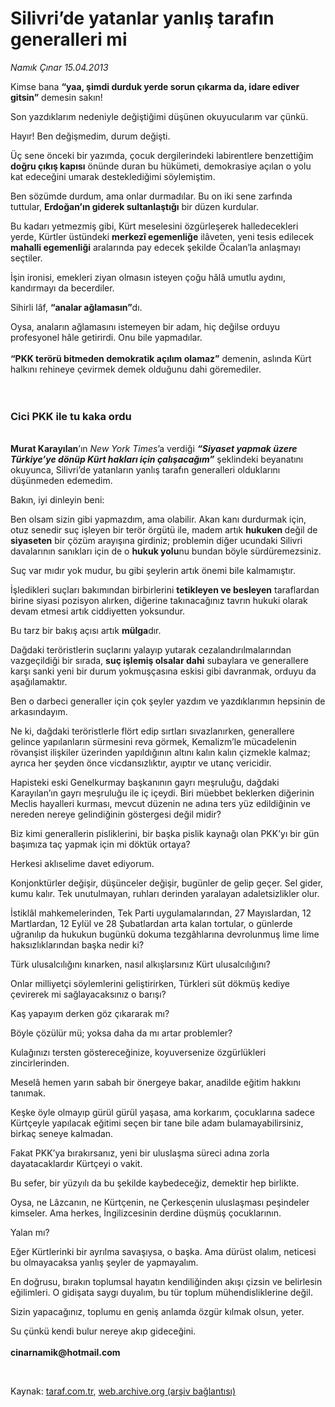 # Silivri’de yatanlar yanlış tarafın generalleri mi

*Namık Çınar 15.04.2013*

<div class="yazi"><p>Kimse bana <b>“yaa, şimdi durduk yerde sorun çıkarma da, idare ediver gitsin”</b> demesin sakın!</p>
<p>Son yazdıklarım nedeniyle değiştiğimi düşünen okuyucularım var çünkü.</p>
<p>Hayır! Ben değişmedim, durum değişti.</p>
<p>Üç sene önceki bir yazımda, çocuk dergilerindeki labirentlere benzettiğim <b>doğru çıkış kapısı</b> önünde duran bu hükümeti, demokrasiye açılan o yolu kat edeceğini umarak desteklediğimi söylemiştim.</p>
<p>Ben sözümde durdum, ama onlar durmadılar. Bu on iki sene zarfında tuttular, <b>Erdoğan’ın giderek sultanlaştığı</b> bir düzen kurdular.</p>
<p>Bu kadarı yetmezmiş gibi, Kürt meselesini özgürleşerek halledecekleri yerde, Kürtler üstündeki <b>merkezî egemenliğe</b> ilâveten, yeni tesis edilecek <b>mahalli egemenliği</b> aralarında pay edecek şekilde Öcalan’la anlaşmayı seçtiler.</p>
<p>İşin ironisi, emekleri ziyan olmasın isteyen çoğu hâlâ umutlu aydını, kandırmayı da becerdiler.</p>
<p>Sihirli lâf, <b>“analar ağlamasın”</b>dı.</p>
<p>Oysa, anaların ağlamasını istemeyen bir adam, hiç değilse orduyu profesyonel hâle getirirdi. Onu bile yapmadılar.<br/><br/><b>“PKK terörü bitmeden demokratik açılım olamaz”</b> demenin, aslında Kürt halkını rehineye çevirmek demek olduğunu dahi göremediler.<br/><br/><br/></p>
<h3>Cici PKK ile tu kaka ordu</h3>
<p><b><br/>Murat Karayılan</b>’ın <i>New York Times</i>’a verdiği <b><i>“Siyaset yapmak üzere Türkiye’ye dönüp Kürt hakları için çalışacağım”</i></b> şeklindeki beyanatını okuyunca, Silivri’de yatanların yanlış tarafın generalleri olduklarını düşünmeden edemedim.</p>
<p>Bakın, iyi dinleyin beni:</p>
<p>Ben olsam sizin gibi yapmazdım, ama olabilir. Akan kanı durdurmak için, otuz senedir suç işleyen bir terör örgütü ile, madem artık <b>hukuken </b>değil de <b>siyaseten</b> bir çözüm arayışına girdiniz; problemin diğer ucundaki Silivri davalarının sanıkları için de o <b>hukuk yolu</b>nu bundan böyle sürdüremezsiniz.</p>
<p>Suç var mıdır yok mudur, bu gibi şeylerin artık önemi bile kalmamıştır.</p>
<p>İşledikleri suçları bakımından birbirlerini <b>tetikleyen ve besleyen</b> taraflardan birine siyasi pozisyon alırken, diğerine takınacağınız tavrın hukuki olarak devam etmesi artık ciddiyetten yoksundur.</p>
<p>Bu tarz bir bakış açısı artık <b>mülga</b>dır.</p>
<p>Dağdaki teröristlerin suçlarını yalayıp yutarak cezalandırılmalarından vazgeçildiği bir sırada, <b>suç işlemiş olsalar dahi</b> subaylara ve generallere karşı sanki yeni bir durum yokmuşçasına eskisi gibi davranmak, orduyu da aşağılamaktır.</p>
<p>Ben o darbeci generaller için çok şeyler yazdım ve yazdıklarımın hepsinin de arkasındayım.</p>
<p>Ne ki, dağdaki teröristlerle flört edip sırtları sıvazlanırken, generallere gelince yapılanların sürmesini reva görmek, Kemalizm’le mücadelenin rövanşist ilişkiler üzerinden yapıldığının altını kalın kalın çizmekle kalmaz; ayrıca her şeyden önce vicdansızlıktır, ayıptır ve utanç vericidir.</p>
<p>Hapisteki eski Genelkurmay başkanının gayrı meşruluğu, dağdaki Karayılan’ın gayrı meşruluğu ile iç içeydi. Biri müebbet beklerken diğerinin Meclis hayalleri kurması, mevcut düzenin ne adına ters yüz edildiğinin ve nereden nereye gelindiğinin göstergesi değil midir?</p>
<p>Biz kimi generallerin pisliklerini, bir başka pislik kaynağı olan PKK’yı bir gün başımıza taç yapmak için mi döktük ortaya?</p>
<p>Herkesi aklıselime davet ediyorum.</p>
<p>Konjonktürler değişir, düşünceler değişir, bugünler de gelip geçer. Sel gider, kumu kalır. Tek unutulmayan, ruhları derinden yaralayan adaletsizlikler olur.</p>
<p>İstiklâl mahkemelerinden, Tek Parti uygulamalarından, 27 Mayıslardan, 12 Martlardan, 12 Eylül ve 28 Şubatlardan arta kalan tortular, o günlerde uğranılıp da hukukun bugünkü dokuma tezgâhlarına devrolunmuş lime lime haksızlıklarından başka nedir ki?</p>
<p>Türk ulusalcılığını kınarken, nasıl alkışlarsınız Kürt ulusalcılığını?</p>
<p>Onlar milliyetçi söylemlerini geliştirirken, Türkleri süt dökmüş kediye çevirerek mi sağlayacaksınız o barışı?</p>
<p>Kaş yapayım derken göz çıkararak mı?</p>
<p>Böyle çözülür mü; yoksa daha da mı artar problemler?</p>
<p>Kulağınızı tersten göstereceğinize, koyuversenize özgürlükleri zincirlerinden.</p>
<p>Meselâ hemen yarın sabah bir önergeye bakar, anadilde eğitim hakkını tanımak.</p>
<p>Keşke öyle olmayıp gürül gürül yaşasa, ama korkarım, çocuklarına sadece Kürtçeyle yapılacak eğitimi seçen bir tane bile adam bulamayabilirsiniz, birkaç seneye kalmadan.</p>
<p>Fakat PKK’ya bırakırsanız, yeni bir uluslaşma süreci adına zorla dayatacaklardır Kürtçeyi o vakit.</p>
<p>Bu sefer, bir yüzyılı da bu şekilde kaybedeceğiz, demektir hep birlikte.</p>
<p>Oysa, ne Lâzcanın, ne Kürtçenin, ne Çerkesçenin uluslaşması peşindeler kimseler. Ama herkes, İngilizcesinin derdine düşmüş çocuklarının.</p>
<p>Yalan mı?</p>
<p>Eğer Kürtlerinki bir ayrılma savaşıysa, o başka. Ama dürüst olalım, neticesi bu olmayacaksa yanlış şeyler de yapmayalım.</p>
<p>En doğrusu, bırakın toplumsal hayatın kendiliğinden akışı çizsin ve belirlesin eğilimleri. O gidişata saygı duyalım, bu tür toplum mühendisliklerine değil.</p>
<p>Sizin yapacağınız, toplumu en geniş anlamda özgür kılmak olsun, yeter.</p>
<p>Su çünkü kendi bulur nereye akıp gideceğini.<br/><br/><b>cinarnamik@hotmail.com</b></p>
<p> </p>
</div>

Kaynak: [taraf.com.tr](http://www.taraf.com.tr/namik-cinar/makale-silivri-de-yatanlar-yanlis-tarafin-generalleri-mi.htm), [web.archive.org (arşiv bağlantısı)](http://web.archive.org/web/20131107145027/http://www.taraf.com.tr/namik-cinar/makale-silivri-de-yatanlar-yanlis-tarafin-generalleri-mi.htm)
